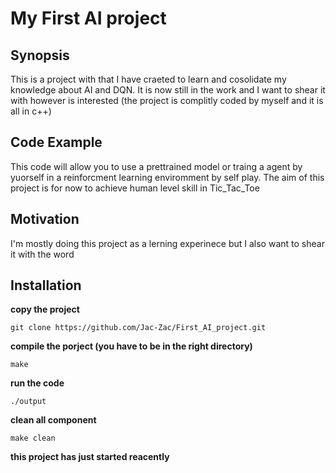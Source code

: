 # My First AI project

## Synopsis

This is a project with that I have craeted to learn and cosolidate my knowledge about AI and DQN. It is now still in the work and I want to shear it with however is interested (the project is complitly coded by myself and it is all in c++)

## Code Example
This code will allow you to use a prettrained model or traing a agent by yuorself in a reinforcment learning enviromment by self play. The aim of this project is for now to achieve human level skill in Tic_Tac_Toe

## Motivation
I'm mostly doing this project as a lerning experinece but I also want to shear it with the word

## Installation

**copy the project**
```
git clone https://github.com/Jac-Zac/First_AI_project.git
```
**compile the porject (you have to be in the right directory)**
```
make
```
**run the code**
```
./output
```
**clean all component**
```
make clean
```
<b>this project has just started reacently<b>

